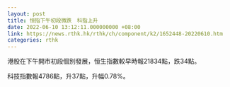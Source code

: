 ```yaml
---
layout: post
title: 恒指下午初段微跌　科指上升
date: 2022-06-10 13:12:11.000000000 +08:00
link: https://news.rthk.hk/rthk/ch/component/k2/1652448-20220610.htm
categories: rthk
---
```


港股在下午開市初段個別發展，恒生指數較早時報21834點，跌34點。

科技指數報4786點，升37點，升幅0.78%。
